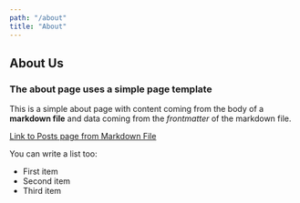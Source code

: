 ```yaml
---
path: "/about"
title: "About"
---
```


## About Us

### The about page uses a simple page template

This is a simple about page with content coming from the body of a **markdown file** and data coming from the *frontmatter* of the markdown file.

[Link to Posts page from Markdown File](/archive)

You can write a list too:

* First item
* Second item
* Third item
